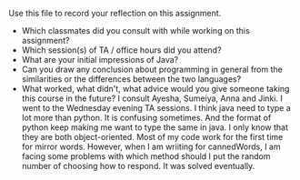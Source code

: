 Use this file to record your reflection on this assignment.

- Which classmates did you consult with while working on this assignment?
- Which session(s) of TA / office hours did you attend?
- What are your initial impressions of Java? 
- Can you draw any conclusion about programming in general from the similarities or the differences between the two languages? 
- What worked, what didn't, what advice would you give someone taking this course in the future?
I consult Ayesha, Sumeiya, Anna and Jinki. I went to the Wednesday evening TA sessions. I think java need to type a lot more than python. It is confusing sometimes. And the format of python keep making me want to type the same in java. I only know that they are both object-oriented. Most of my code work for the first time for mirror words. However, when I am wriiting for cannedWords, I am facing some problems with which method should I put the random number of choosing how to respond. It was solved eventually.